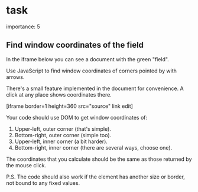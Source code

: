 # task

importance: 5

## Find window coordinates of the field

In the iframe below you can see a document with the green "field".

Use JavaScript to find window coordinates of corners pointed by with arrows.

There's a small feature implemented in the document for convenience. A click at any place shows coordinates there.

\[iframe border=1 height=360 src="source" link edit\]

Your code should use DOM to get window coordinates of:

1. Upper-left, outer corner \(that's simple\).
2. Bottom-right, outer corner \(simple too\).
3. Upper-left, inner corner \(a bit harder\).
4. Bottom-right, inner corner \(there are several ways, choose one\).

The coordinates that you calculate should be the same as those returned by the mouse click.

P.S. The code should also work if the element has another size or border, not bound to any fixed values.

